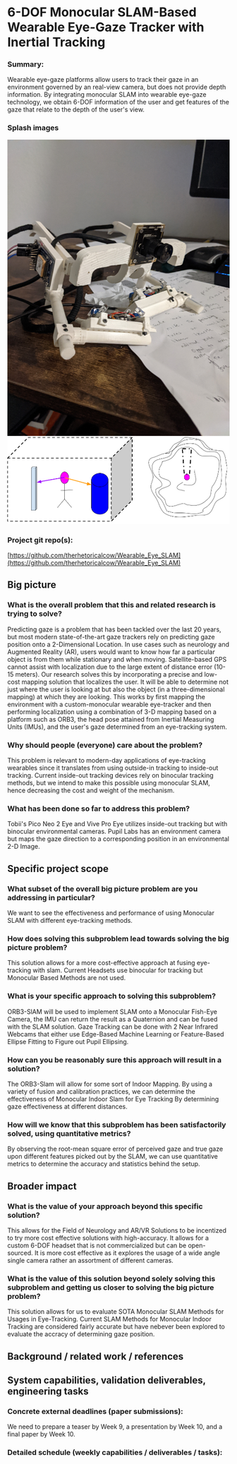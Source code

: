 # 6-DOF Monocular SLAM-Based Wearable Eye-Gaze Tracker with Inertial Tracking

### Summary:
Wearable eye-gaze platforms allow users to track their gaze in an environment governed by an real-view camera, but does not provide depth information. By integrating monocular SLAM into wearable eye-gaze technology, we obtain 6-DOF information of the user and get features of the gaze that relate to the depth of the user's view.

### Splash images
![Figure 1](/assets/images/fig1.jpg) 
![Figure 2](/assets/images/fig2.png)

### Project git repo(s):
[https://github.com/therhetoricalcow/Wearable_Eye_SLAM](https://github.com/therhetoricalcow/Wearable_Eye_SLAM)

## Big picture 

### What is the overall problem that this and related research is trying to solve?
Predicting gaze is a problem that has been tackled over the last 20 years, but most modern state-of-the-art gaze trackers rely on predicting gaze position onto a 2-Dimensional Location. In use cases such as neurology and Augmented Reality (AR), users would want to know how far a particular object is from them while stationary and when moving. Satellite-based GPS cannot assist with localization due to the large extent of distance error (10-15 meters). Our research solves this by incorporating a precise and low-cost mapping solution that localizes the user.  It will be able to determine not just where the user is looking at but also the object (in a three-dimensional mapping) at which they are looking. This works by first mapping the environment with a custom-monocular wearable eye-tracker and then performing localization using a combination of 3-D mapping based on a platform such as ORB3, the head pose attained from Inertial Measuring Units (IMUs), and the user's gaze determined from an eye-tracking system.  

### Why should people (everyone) care about the problem?
This problem is relevant to modern-day applications of eye-tracking wearables since it translates from using outside-in tracking to inside-out tracking. Current inside-out tracking devices rely on binocular tracking methods, but we intend to make this possible using monocular SLAM, hence decreasing the cost and weight of the mechanism.  

### What has been done so far to address this problem?
Tobii's Pico Neo 2 Eye and Vive Pro Eye utilizes inside-out tracking but with binocular environmental cameras. Pupil Labs has an environment camera but maps the gaze direction to a corresponding position in an environmental 2-D Image.  

## Specific project scope

### What subset of the overall big picture problem are you addressing in particular?
We want to see the effectiveness and performance of using Monocular SLAM with different eye-tracking methods.  

### How does solving this subproblem lead towards solving the big picture problem?
This solution allows for a more cost-effective approach at fusing eye-tracking with slam. Current Headsets use binocular for tracking but Monocular Based Methods are not used.  

### What is your specific approach to solving this subproblem?
ORB3-SlAM will be used to implement SLAM onto a Monocular Fish-Eye Camera, the IMU can return the result as a Quaternion and can be fused with the SLAM solution. Gaze Tracking can be done with 2 Near Infrared Webcams that either use Edge-Based Machine Learning or Feature-Based Ellipse Fitting to Figure out Pupil Ellipsing.  

### How can you be reasonably sure this approach will result in a solution?
The ORB3-Slam will allow for some sort of Indoor Mapping. By using a variety of fusion and calibration practices, we can determine the effectiveness of Monocular Indoor Slam for Eye Tracking By determining gaze effectiveness at different distances.  

### How will we know that this subproblem has been satisfactorily solved, using quantitative metrics?
By observing the root-mean square error of perceived gaze and true gaze upon different features picked out by the SLAM, we can use quantitative metrics to determine the accuracy and statistics behind the setup.  

## Broader impact

### What is the value of your approach beyond this specific solution?
This allows for the Field of Neurology and AR/VR Solutions to be incentized to try more cost effective solutions with high-accuracy. It allows for a custom 6-DOF headset that is not commercialized but can be open-sourced. It is more cost effective as it explores the usage of a wide angle single camera rather an assortment of different cameras.  

### What is the value of this solution beyond solely solving this subproblem and getting us closer to solving the big picture problem?
This solution allows for us to evaluate SOTA Monocular SLAM Methods for Usages in Eye-Tracking. Current SLAM Methods for Monocular Indoor Tracking are considered fairly accurate but have nebever been explored to evaluate the accracy of determining gaze position.  

## Background / related work / references

## System capabilities, validation deliverables, engineering tasks

### Concrete external deadlines (paper submissions):
We need to prepare a teaser by Week 9, a presentation by Week 10, and a final paper by Week 10.  

### Detailed schedule (weekly capabilities / deliverables / tasks):
